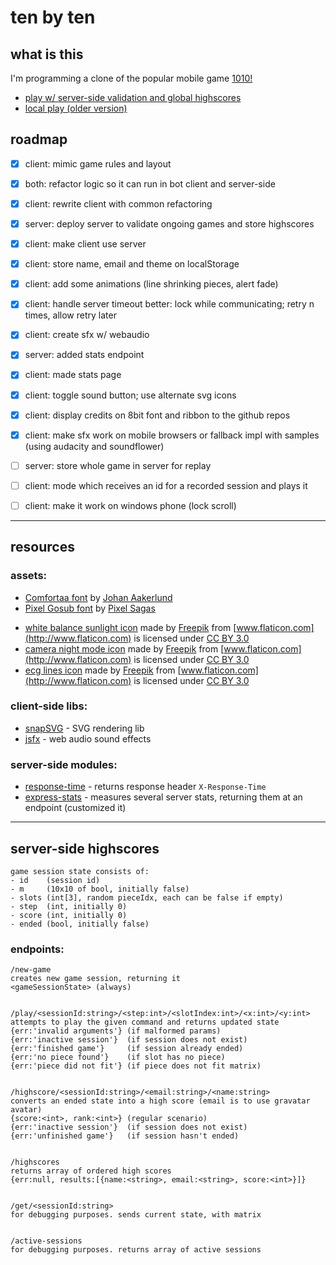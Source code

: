 # ten by ten

## what is this

I'm programming a clone of the popular mobile game [1010!](http://1010ga.me/)  

* [play w/ server-side validation and global highscores](http://rawgit.com/JosePedroDias/tenbyten/master/index.html)
* [local play (older version)](http://rawgit.com/JosePedroDias/tenbyten/master/local.html)
<!-- * [server stats](http://rawgit.com/JosePedroDias/tenbyten/master/stats.html) -->


## roadmap

* [x] client: mimic game rules and layout
* [x] both:   refactor logic so it can run in bot client and server-side
* [x] client: rewrite client with common refactoring
* [x] server: deploy server to validate ongoing games and store highscores
* [x] client: make client use server
* [x] client: store name, email and theme on localStorage
* [x] client: add some animations (line shrinking pieces, alert fade)
* [x] client: handle server timeout better: lock while communicating; retry n times, allow retry later
* [x] client: create sfx w/ webaudio
* [x] server: added stats endpoint
* [x] client: made stats page
* [x] client: toggle sound button; use alternate svg icons
* [x] client: display credits on 8bit font and ribbon to the github repos
* [x] client: make sfx work on mobile browsers or fallback impl with samples (using audacity and soundflower)
* [ ] server: store whole game in server for replay
* [ ] client: mode which receives an id for a recorded session and plays it
* [ ] client: make it work on windows phone (lock scroll)


----


## resources

### assets:
* [Comfortaa font](http://www.dafont.com/pt/comfortaa.font) by [Johan Aakerlund](https://plus.google.com/+JohanAakerlund/about)
* [Pixel Gosub font](http://www.dafont.com/pt/pixel-gosub.font) by [Pixel Sagas](http://www.pixelsagas.com/)
<!--* [Press Start 2P font](http://www.dafont.com/pt/press-start-2p.font) by [codeman38](http://www.zone38.net/font/)-->
* [white balance sunlight icon](http://www.flaticon.com/free-icon/white-balance-sunlight-mode_61401) made by [Freepik](http://www.freepik.com) from [www.flaticon.com](http://www.flaticon.com) is licensed under [CC BY 3.0](http://creativecommons.org/licenses/by/3.0/)
* [camera night mode icon](http://www.flaticon.com/free-icon/camera-night-mode_61412) made by [Freepik](http://www.freepik.com) from [www.flaticon.com](http://www.flaticon.com) is licensed under [CC BY 3.0](http://creativecommons.org/licenses/by/3.0/)
* [ecg lines icon](http://www.flaticon.com/free-icon/ecg-lines_26589) made by [Freepik](http://www.freepik.com) from [www.flaticon.com](http://www.flaticon.com) is licensed under [CC BY 3.0](http://creativecommons.org/licenses/by/3.0/)


### client-side libs:
* [snapSVG](http://snapsvg.io/) - SVG rendering lib
* [jsfx](https://github.com/loov/jsfx) - web audio sound effects

### server-side modules:
* [response-time](https://github.com/expressjs/response-time) - returns response header `X-Response-Time`
* [express-stats](https://github.com/chieffancypants/express-stats) - measures several server stats, returning them at an endpoint (customized it)


----


## server-side highscores

    game session state consists of:
    - id    (session id)
    - m     (10x10 of bool, initially false)
    - slots (int[3], random pieceIdx, each can be false if empty)
    - step  (int, initially 0)
    - score (int, initially 0)
    - ended (bool, initially false)


### endpoints:
    
    /new-game
    creates new game session, returning it
    <gameSessionState> (always)
    
    
    /play/<sessionId:string>/<step:int>/<slotIndex:int>/<x:int>/<y:int>
    attempts to play the given command and returns updated state
    {err:'invalid arguments'} (if malformed params)    
    {err:'inactive session'}  (if session does not exist)
    {err:'finished game'}     (if session already ended)
    {err:'no piece found'}    (if slot has no piece)
    {err:'piece did not fit'} (if piece does not fit matrix)
    
    
    /highscore/<sessionId:string>/<email:string>/<name:string>
    converts an ended state into a high score (email is to use gravatar avatar)
    {score:<int>, rank:<int>} (regular scenario)
    {err:'inactive session'}  (if session does not exist)
    {err:'unfinished game'}   (if session hasn't ended)
    
    
    /highscores
    returns array of ordered high scores
    {err:null, results:[{name:<string>, email:<string>, score:<int>}]}
    
    
    /get/<sessionId:string>
    for debugging purposes. sends current state, with matrix
    
    
    /active-sessions
    for debugging purposes. returns array of active sessions
